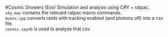 #Cosmic Showers (Eos)
Simulation and analysis using CRY + ratpac.  
`sky.mac` contains the relevant ratpac macro commands.  
`muons.cpp` converts ratds with tracking enabled (and photons off) into a csv file.  
`cosmic.ipynb` is used to analyze that csv.  
